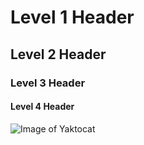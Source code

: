 # Level 1 Header
## Level 2 Header
### Level 3 Header
#### Level 4 Header
![Image of Yaktocat](https://octodex.github.com/images/yaktocat.png)
